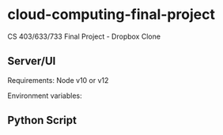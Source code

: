 # cloud-computing-final-project
CS 403/633/733 Final Project - Dropbox Clone

## Server/UI

Requirements: Node v10 or v12

Environment variables:

## Python Script
